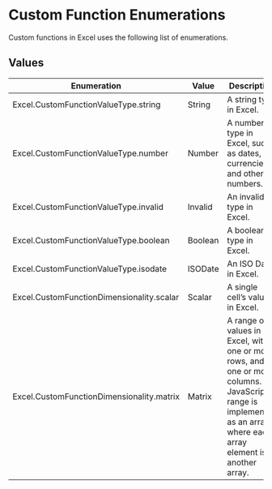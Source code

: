 # Custom Function Enumerations

Custom functions in Excel uses the following list of enumerations. 

## Values

| **Enumeration**                           | **Value** | **Description**                                                                                                                                                           |
|-------------------------------------------|-----------|---------------------------------------------------------------------------------------------------------------------------------------------------------------------------|
| Excel.CustomFunctionValueType.string      | String         | A string type in Excel.                                                                                                                                                   |
| Excel.CustomFunctionValueType.number      | Number         | A number type in Excel, such as dates, currencies, and other numbers.                                                                                                     |
| Excel.CustomFunctionValueType.invalid      | Invalid         | An invalid type in Excel.                                                                                                     |
| Excel.CustomFunctionValueType.boolean      | Boolean         | A boolean type in Excel.                                                                                                     |
| Excel.CustomFunctionValueType.isodate      | ISODate         | An ISO Date in Excel.                                                                                                     |
| Excel.CustomFunctionDimensionality.scalar | Scalar         | A single cell’s value in Excel.                                                                                                                                            |
| Excel.CustomFunctionDimensionality.matrix | Matrix         | A range of values in Excel, with one or more rows, and one or more columns. In JavaScript, a range is implemented as an array, where each array element is another array. |